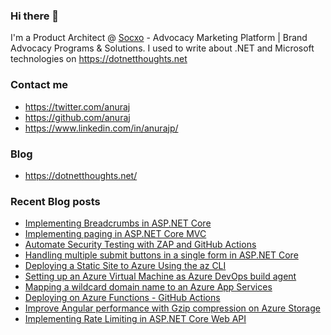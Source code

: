 ### Hi there 👋

I'm a Product Architect @ [Socxo](https://www.socxo.com/) - Advocacy Marketing Platform | Brand Advocacy Programs &amp; Solutions. I used to write about .NET and Microsoft technologies on https://dotnetthoughts.net

### Contact me
* https://twitter.com/anuraj
* https://github.com/anuraj
* https://www.linkedin.com/in/anurajp/

### Blog
* https://dotnetthoughts.net/

### Recent Blog posts
<!-- BLOGPOSTS:START -->
- [Implementing Breadcrumbs in ASP.NET Core](https://dotnetthoughts.net/implementing-breadcrumbs-in-aspnetcore/)
- [Implementing paging in ASP.NET Core MVC](https://dotnetthoughts.net/implementing-paging-in-aspnetcore/)
- [Automate Security Testing with ZAP and GitHub Actions](https://dotnetthoughts.net/automate-security-testing-with-zap-and-github-actions/)
- [Handling multiple submit buttons in a single form in ASP.NET Core](https://dotnetthoughts.net/multiple-submit-button-in-a-single-form-aspnet-core/)
- [Deploying a Static Site to Azure Using the az CLI](https://dotnetthoughts.net/deploying-a-static-site-to-azure-using-the-az-cli/)
- [Setting up an Azure Virtual Machine as Azure DevOps build agent](https://dotnetthoughts.net/setting-up-an-azure-vm-devops-build-agent/)
- [Mapping a wildcard domain name to an Azure App Services](https://dotnetthoughts.net/mapping-a-wildcard-domain-name-to-an-azure-app-services/)
- [Deploying on Azure Functions - GitHub Actions](https://dotnetthoughts.net/deploying-on-azure-functions-github-actions/)
- [Improve Angular performance with Gzip compression on Azure Storage](https://dotnetthoughts.net/improve-angular-performance-with-gzip-compression-azure-blog-storage/)
- [Implementing Rate Limiting in ASP.NET Core Web API](https://dotnetthoughts.net/implement-rate-limiting-in-asp-net-core-web-api/)
<!-- BLOGPOSTS:END -->
